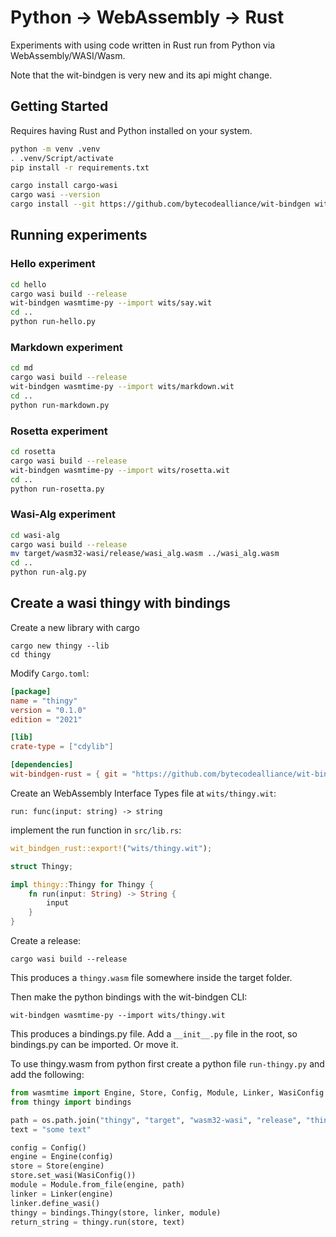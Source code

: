 # Python -> WebAssembly -> Rust
Experiments with using code written in Rust run from Python via WebAssembly/WASI/Wasm.

Note that the wit-bindgen is very new and its api might change.

## Getting Started
Requires having Rust and Python installed on your system.

```bash
python -m venv .venv
. .venv/Script/activate
pip install -r requirements.txt

cargo install cargo-wasi
cargo wasi --version
cargo install --git https://github.com/bytecodealliance/wit-bindgen wit-bindgen-cli
```

## Running experiments

### Hello experiment

```bash
cd hello
cargo wasi build --release
wit-bindgen wasmtime-py --import wits/say.wit
cd ..
python run-hello.py
```

### Markdown experiment
```bash
cd md
cargo wasi build --release
wit-bindgen wasmtime-py --import wits/markdown.wit
cd ..
python run-markdown.py
```

### Rosetta experiment
```bash
cd rosetta
cargo wasi build --release
wit-bindgen wasmtime-py --import wits/rosetta.wit
cd ..
python run-rosetta.py
```

### Wasi-Alg experiment
```bash
cd wasi-alg
cargo wasi build --release
mv target/wasm32-wasi/release/wasi_alg.wasm ../wasi_alg.wasm
cd ..
python run-alg.py
```

## Create a wasi thingy with bindings

Create a new library with cargo
```
cargo new thingy --lib
cd thingy
```

Modify `Cargo.toml`:
```toml
[package]
name = "thingy"
version = "0.1.0"
edition = "2021"

[lib]
crate-type = ["cdylib"]

[dependencies]
wit-bindgen-rust = { git = "https://github.com/bytecodealliance/wit-bindgen" }
```

Create an WebAssembly Interface Types file at `wits/thingy.wit`:
```
run: func(input: string) -> string
```

implement the run function in `src/lib.rs`:
```rust
wit_bindgen_rust::export!("wits/thingy.wit");

struct Thingy;

impl thingy::Thingy for Thingy {
    fn run(input: String) -> String {
        input
    }
}
```
Create a release:
```
cargo wasi build --release
```
This produces a `thingy.wasm` file somewhere inside the target folder.

Then make the python bindings with the wit-bindgen CLI:
```
wit-bindgen wasmtime-py --import wits/thingy.wit
```

This produces a bindings.py file. Add a `__init__.py` file in the root, so bindings.py can be imported. Or move it.


To use thingy.wasm from python first create a python file `run-thingy.py` and add the following:
```python
from wasmtime import Engine, Store, Config, Module, Linker, WasiConfig
from thingy import bindings

path = os.path.join("thingy", "target", "wasm32-wasi", "release", "thingy.wasm")
text = "some text"

config = Config()
engine = Engine(config)
store = Store(engine)
store.set_wasi(WasiConfig())
module = Module.from_file(engine, path)
linker = Linker(engine)
linker.define_wasi()
thingy = bindings.Thingy(store, linker, module)
return_string = thingy.run(store, text)
```

